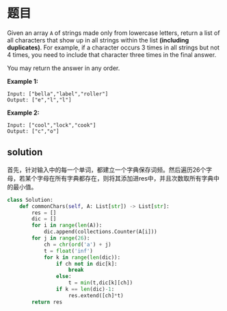 # 题目

Given an array `A` of strings made only from lowercase letters, return a list of all characters that show up in all strings within the list **(including duplicates)**. For example, if a character occurs 3 times in all strings but not 4 times, you need to include that character three times in the final answer.

You may return the answer in any order.

 

**Example 1:**

```
Input: ["bella","label","roller"]
Output: ["e","l","l"]
```

**Example 2:**

```
Input: ["cool","lock","cook"]
Output: ["c","o"]
```

## solution

首先，针对输入中的每一个单词，都建立一个字典保存词频。然后遍历26个字母，若某个字母在所有字典都存在，则将其添加进res中，并且次数取所有字典中的最小值。

```python
class Solution:
    def commonChars(self, A: List[str]) -> List[str]:
        res = []
        dic = []
        for i in range(len(A)):
            dic.append(collections.Counter(A[i]))
        for j in range(26):
            ch = chr(ord('a') + j)
            t = float('inf')
            for k in range(len(dic)):
                if ch not in dic[k]:
                    break
                else:
                    t = min(t,dic[k][ch])
                if k == len(dic)-1:
                    res.extend([ch]*t)
        return res 
```

